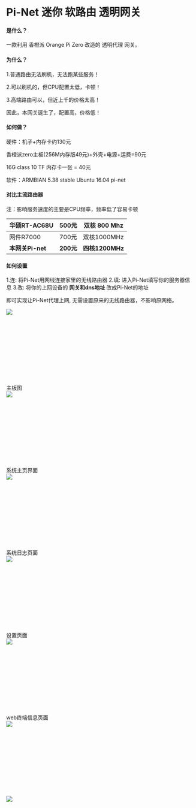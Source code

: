 # Pi-Net 迷你 软路由 透明网关

#### 是什么？
一款利用 香橙派 Orange Pi Zero 改造的 透明代理 网关。

#### 为什么？
1.普通路由无法刷机，无法跑某些服务！

2.可以刷机的，但CPU配置太低，卡顿！

3.高端路由可以，但近上千的价格太高！

因此，本网关诞生了，配置高，价格低！

#### 如何做？
硬件：机子+内存卡约130元

香橙派zero主板(256M内存版49元)+外壳+电源+运费=90元

16G class 10 TF 内存卡一张 = 40元

软件：ARMBIAN 5.38 stable Ubuntu 16.04   pi-net

#### 对比主流路由器
注：影响服务速度的主要是CPU频率，频率低了容易卡顿

| 华硕RT-AC68U | 500元 | 双核 800  Mhz |
| --- | --- | --- |
| 网件R7000 | 700元 | 双核1000MHz |
| **本网关Pi-net** | **200元** | **四核1200MHz**  |

#### 如何设置
1.连: 将Pi-Net用网线连接家里的无线路由器
2.填: 进入Pi-Net填写你的服务器信息
3.改: 将你的上网设备的 **网关和dns地址** 改成Pi-Net的地址

即可实现让Pi-Net代理上网, 无需设置原来的无线路由器，不影响原网络。


</div><div class="image-package  " data-index="1">
<img class="uploaded-img" src="http://upload-images.jianshu.io/upload_images/5389207-6bd7ec5c1e2df0c2.jpg?imageMogr2/auto-orient/strip%7CimageView2/2/w/1240" style="min-height:200px;min-width:200px;" width="auto" height="auto"><br><div class="image-caption">主板图</div>
</div><div class="image-package  " data-index="2">
<img class="uploaded-img" src="http://upload-images.jianshu.io/upload_images/5389207-30bff2a560b520e7.png?imageMogr2/auto-orient/strip%7CimageView2/2/w/1240" style="min-height:200px;min-width:200px;" width="auto" height="auto"><br><div class="image-caption">系统主页界面</div>
</div><div class="image-package  " data-index="3">
<img class="uploaded-img" src="http://upload-images.jianshu.io/upload_images/5389207-6bc08d063eddd71c.png?imageMogr2/auto-orient/strip%7CimageView2/2/w/1240" style="min-height:200px;min-width:200px;" width="auto" height="auto"><br><div class="image-caption">系统日志页面</div>
</div><div class="image-package  " data-index="4">
<img class="uploaded-img" src="http://upload-images.jianshu.io/upload_images/5389207-0f9fa70618968582.png?imageMogr2/auto-orient/strip%7CimageView2/2/w/1240" style="min-height:200px;min-width:200px;" width="auto" height="auto"><br><div class="image-caption">设置页面</div>
</div><div class="image-package  " data-index="5">
<img class="uploaded-img" src="http://upload-images.jianshu.io/upload_images/5389207-e9d00da65c5be961.png?imageMogr2/auto-orient/strip%7CimageView2/2/w/1240" style="min-height:200px;min-width:200px;" width="auto" height="auto"><br><div class="image-caption">web终端信息页面</div>


</div><div class="image-package  " data-index="6">
<img class="uploaded-img" src="http://upload-images.jianshu.io/upload_images/5389207-549cbd6a1dcfce87.jpg?imageMogr2/auto-orient/strip%7CimageView2/2/w/1240" style="min-height:200px;min-width:200px;" width="auto" height="auto"><br><div class="image-caption"></div>
</div><div class="image-package  " data-index="7">
<img class="uploaded-img" src="http://upload-images.jianshu.io/upload_images/5389207-1b4909992d25ffd8.gif?imageMogr2/auto-orient/strip" style="min-height:200px;min-width:200px;" width="auto" height="auto"><br><div class="image-caption"></div>
</div>


